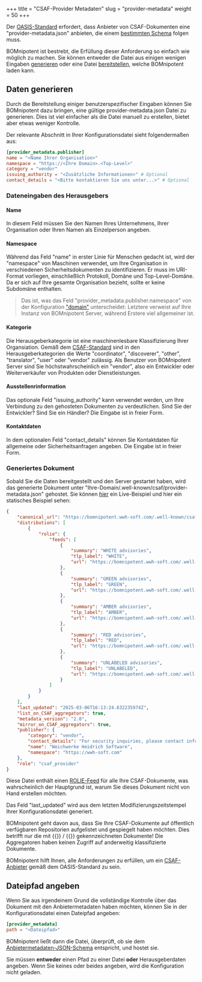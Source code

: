 +++
title = "CSAF-Provider Metadaten"
slug = "provider-metadata"
weight = 50
+++

Der [OASIS-Standard](https://docs.oasis-open.org/csaf/csaf/v2.0/os/csaf-v2.0-os.html#717-requirement-7-provider-metadatajson) erfordert, dass Anbieter von CSAF-Dokumenten eine "provider-metadata.json" anbieten, die einem [bestimmten Schema](https://docs.oasis-open.org/csaf/csaf/v2.0/provider_json_schema.json) folgen muss.

BOMnipotent ist bestrebt, die Erfüllung dieser Anforderung so einfach wie möglich zu machen. Sie können entweder die Datei aus einigen wenigen Eingaben [generieren](#daten-generieren) oder eine Datei [bereitstellen](#dateipfad-angeben), welche BOMnipotent laden kann.

## Daten generieren

Durch die Bereitstellung einiger benutzerspezifischer Eingaben können Sie BOMnipotent dazu bringen, eine gültige provider-metadata.json Datei zu generieren. Dies ist viel einfacher als die Datei manuell zu erstellen, bietet aber etwas weniger Kontrolle.

Der relevante Abschnitt in Ihrer Konfigurationsdatei sieht folgendermaßen aus:
```toml
[provider_metadata.publisher]
name = "<Name Ihrer Organisation>"
namespace = "https://<Ihre Domain>.<Top-Level>"
category = "vendor"
issuing_authority = "<Zusätzliche Informationen>" # Optional
contact_details = "<Bitte kontaktieren Sie uns unter...>" # Optional
```

### Dateneingaben des Herausgebers

#### Name

In diesem Feld müssen Sie den Namen Ihres Unternehmens, Ihrer Organisation oder Ihren Namen als Einzelperson angeben.

#### Namespace

Während das Feld "name" in erster Linie für Menschen gedacht ist, wird der "namespace" von Maschinen verwendet, um Ihre Organisation in verschiedenen Sicherheitsdokumenten zu identifizieren. Er muss im URI-Format vorliegen, einschließlich Protokoll, Domäne und Top-Level-Domäne. Da er sich auf Ihre gesamte Organisation bezieht, sollte er keine Subdomäne enthalten.

> Das ist, was das Feld "provider_metadata.publisher.namespace" von der Konfiguration ["domain"](/de/server/configuration/required/domain/) unterscheidet: Letztere verweist auf Ihre Instanz von BOMnipotent Server, während Erstere viel allgemeiner ist.

#### Kategorie

Die Herausgeberkategorie ist eine maschinenlesbare Klassifizierung Ihrer Organsiation. Gemäß dem [CSAF-Standard](https://docs.oasis-open.org/csaf/csaf/v2.0/os/csaf-v2.0-os.html#32181-document-property---publisher---category) sind in den Herausgeberkategorien die Werte "coordinator", "discoverer", "other", "translator", "user" oder "vendor" zulässig. Als Benutzer von BOMnipotent Server sind Sie höchstwahrscheinlich ein "vendor", also ein Entwickler oder Weiterverkäufer von Produkten oder Dienstleistungen.

#### Ausstellenrinformation

Das optionale Feld "issuing_authority" kann verwendet werden, um Ihre Verbindung zu den gehosteten Dokumenten zu verdeutlichen. Sind Sie der Entwickler? Sind Sie ein Händler? Die Eingabe ist in freier Form.

#### Kontaktdaten

In dem optionalen Feld "contact_details" können Sie Kontaktdaten für allgemeine oder Sicherheitsanfragen angeben. Die Eingabe ist in freier Form.

### Generiertes Dokument

Sobald Sie die Daten bereitgestellt und den Server gestartet haben, wird das generierte Dokument unter "Ihre-Domain/.well-known/csaf/provider-metadata.json" gehostet. Sie können [hier](https://bomnipotent.wwh-soft.com/.well-known/csaf/provider-metadata.json) ein Live-Beispiel und hier ein statisches Beispiel sehen:
```json {wrap="false" title="provider-metadata.json"}
{
    "canonical_url": "https://bomnipotent.wwh-soft.com/.well-known/csaf/provider-metadata.json",
    "distributions": [
        {
            "rolie": {
                "feeds": [
                    {
                        "summary": "WHITE advisories",
                        "tlp_label": "WHITE",
                        "url": "https://bomnipotent.wwh-soft.com/.well-known/csaf/white/csaf-feed-tlp-white.json"
                    },
                    {
                        "summary": "GREEN advisories",
                        "tlp_label": "GREEN",
                        "url": "https://bomnipotent.wwh-soft.com/.well-known/csaf/green/csaf-feed-tlp-green.json"
                    },
                    {
                        "summary": "AMBER advisories",
                        "tlp_label": "AMBER",
                        "url": "https://bomnipotent.wwh-soft.com/.well-known/csaf/amber/csaf-feed-tlp-amber.json"
                    },
                    {
                        "summary": "RED advisories",
                        "tlp_label": "RED",
                        "url": "https://bomnipotent.wwh-soft.com/.well-known/csaf/red/csaf-feed-tlp-red.json"
                    },
                    {
                        "summary": "UNLABELED advisories",
                        "tlp_label": "UNLABELED",
                        "url": "https://bomnipotent.wwh-soft.com/.well-known/csaf/unlabeled/csaf-feed-tlp-unlabeled.json"
                    }
                ]
            }
        }
    ],
    "last_updated": "2025-03-06T16:13:24.632235974Z",
    "list_on_CSAF_aggregators": true,
    "metadata_version": "2.0",
    "mirror_on_CSAF_aggregators": true,
    "publisher": {
        "category": "vendor",
        "contact_details": "For security inquiries, please contact info@wwh-soft.com",
        "name": "Weichwerke Heidrich Software",
        "namespace": "https://wwh-soft.com"
    },
    "role": "csaf_provider"
}
```

Diese Datei enthält einen [ROLIE-Feed](https://docs.oasis-open.org/csaf/csaf/v2.0/os/csaf-v2.0-os.html#7115-requirement-15-rolie-feed) für alle Ihre CSAF-Dokumente, was wahrscheinlich der Hauptgrund ist, warum Sie dieses Dokument nicht von Hand erstellen möchten.

Das Feld "last_updated" wird aus dem letzten Modifizierungszeitstempel Ihrer Konfigurationsdatei generiert.

BOMnipotent geht davon aus, dass Sie Ihre CSAF-Dokumente auf öffentlich verfügbaren Repositorien aufgelistet und gespiegelt haben möchten. Dies betrifft nur die mit {{<tlp-white>}} / {{<tlp-clear>}} gekennzeichneten Dokumente! Die Aggregatoren haben keinen Zugriff auf anderweitig klassifizierte Dokumente.

BOMnipotent hilft Ihnen, alle Anforderungen zu erfüllen, um ein [CSAF-Anbieter](https://docs.oasis-open.org/csaf/csaf/v2.0/os/csaf-v2.0-os.html#722-role-csaf-provider) gemäß dem OASIS-Standard zu sein.

## Dateipfad angeben

Wenn Sie aus irgendeinem Grund die vollständige Kontrolle über das Dokument mit den Anbietermetadaten haben möchten, können Sie in der Konfigurationsdatei einen Dateipfad angeben:

```toml
[provider_metadata]
path = "<Dateipfad>"
```

BOMnipotent ließt dann die Datei, überprüft, ob sie dem [Anbietermetadaten-JSON-Schema](https://docs.oasis-open.org/csaf/csaf/v2.0/provider_json_schema.json) entspricht, und hostet sie.

Sie müssen **entweder** einen Pfad zu einer Datei **oder** Herausgeberdaten angeben. Wenn Sie keines oder beides angeben, wird die Konfiguration nicht geladen.
